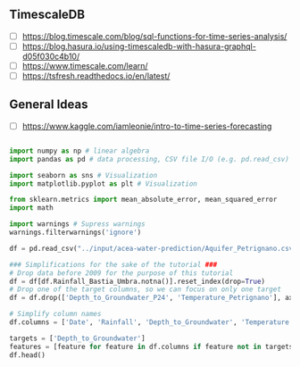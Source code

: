 
## TimescaleDB
- [ ] https://blog.timescale.com/blog/sql-functions-for-time-series-analysis/
- [ ] https://blog.hasura.io/using-timescaledb-with-hasura-graphql-d05f030c4b10/
- [ ] https://www.timescale.com/learn/
- [ ] https://tsfresh.readthedocs.io/en/latest/

## General Ideas

- [ ] https://www.kaggle.com/iamleonie/intro-to-time-series-forecasting

```py

import numpy as np # linear algebra
import pandas as pd # data processing, CSV file I/O (e.g. pd.read_csv)

import seaborn as sns # Visualization
import matplotlib.pyplot as plt # Visualization

from sklearn.metrics import mean_absolute_error, mean_squared_error
import math

import warnings # Supress warnings 
warnings.filterwarnings('ignore')
```

```py
df = pd.read_csv("../input/acea-water-prediction/Aquifer_Petrignano.csv")

### Simplifications for the sake of the tutorial ###
# Drop data before 2009 for the purpose of this tutorial
df = df[df.Rainfall_Bastia_Umbra.notna()].reset_index(drop=True)
# Drop one of the target columns, so we can focus on only one target
df = df.drop(['Depth_to_Groundwater_P24', 'Temperature_Petrignano'], axis=1)

# Simplify column names
df.columns = ['Date', 'Rainfall', 'Depth_to_Groundwater', 'Temperature', 'Drainage_Volume', 'River_Hydrometry']

targets = ['Depth_to_Groundwater']
features = [feature for feature in df.columns if feature not in targets]
df.head()
```